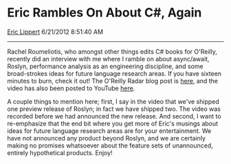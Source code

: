# Eric Rambles On About C\#, Again

[Eric Lippert](https://social.msdn.microsoft.com/profile/Eric%20Lippert) 6/21/2012 8:51:40 AM

-----

Rachel Roumeliotis, who amongst other things edits C\# books for O'Reilly, recently did an interview with me where I ramble on about async/await, Roslyn, performance analysis as an engineering discipline, and some broad-strokes ideas for future language research areas. If you have sixteen minutes to burn, check it out\! The O'Reilly Radar blog post is [here](http://radar.oreilly.com/2012/06/c-sharp-5-eric-lippert.html), and the video has also been posted to YouTube [here](https://www.youtube.com/watch?v=Qv_sMePYs8s).

A couple things to mention here; first, I say in the video that we've shipped one preview release of Roslyn; in fact we have shipped two. The video was recorded before we had announced the new release. And second, I want to re-emphasize that the end bit where you get more of Eric's musings about ideas for future language research areas are for your entertainment. We have not announced any product beyond Roslyn, and we are certainly making no promises whatsoever about the feature sets of unannounced, entirely hypothetical products. Enjoy\!


